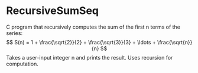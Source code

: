 # RecursiveSumSeq
C program that recursively computes the sum of the first n terms of the series:
$$
S(n) = 1 + \frac{\sqrt{2}}{2} + \frac{\sqrt{3}}{3} + \ldots + \frac{\sqrt{n}}{n}
$$
 Takes a user-input integer n and prints the result. Uses recursion for computation.
